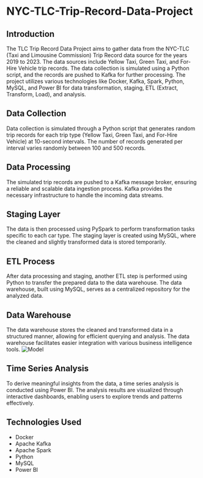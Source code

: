# NYC-TLC-Trip-Record-Data-Project

## Introduction

The TLC Trip Record Data Project aims to gather data from the NYC-TLC (Taxi and Limousine Commission) Trip Record data source for the years 2019 to 2023. The data sources include Yellow Taxi, Green Taxi, and For-Hire Vehicle trip records. The data collection is simulated using a Python script, and the records are pushed to Kafka for further processing. The project utilizes various technologies like Docker, Kafka, Spark, Python, MySQL, and Power BI for data transformation, staging, ETL (Extract, Transform, Load), and analysis.

## Data Collection

Data collection is simulated through a Python script that generates random trip records for each trip type (Yellow Taxi, Green Taxi, and For-Hire Vehicle) at 10-second intervals. The number of records generated per interval varies randomly between 100 and 500 records.

## Data Processing

The simulated trip records are pushed to a Kafka message broker, ensuring a reliable and scalable data ingestion process. Kafka provides the necessary infrastructure to handle the incoming data streams.

## Staging Layer

The data is then processed using PySpark to perform transformation tasks specific to each car type. The staging layer is created using MySQL, where the cleaned and slightly transformed data is stored temporarily.

## ETL Process

After data processing and staging, another ETL step is performed using Python to transfer the prepared data to the data warehouse. The data warehouse, built using MySQL, serves as a centralized repository for the analyzed data.

## Data Warehouse

The data warehouse stores the cleaned and transformed data in a structured manner, allowing for efficient querying and analysis. The data warehouse facilitates easier integration with various business intelligence tools.
![Model](https://github.com/MalakMagdi/TLC-Trip-Record-Data-Project/assets/110945022/07615f2c-7382-4d34-86c6-921625c780cb)


## Time Series Analysis

To derive meaningful insights from the data, a time series analysis is conducted using Power BI. The analysis results are visualized through interactive dashboards, enabling users to explore trends and patterns effectively.

## Technologies Used

- Docker
- Apache Kafka
- Apache Spark
- Python
- MySQL
- Power BI

